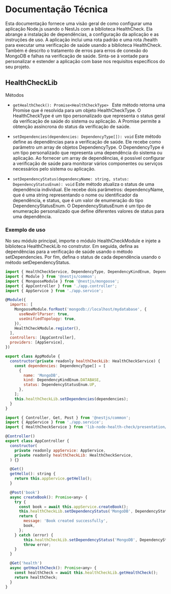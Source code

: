 # Documentação Técnica

Esta documentação fornece uma visão geral de como configurar uma aplicação Node.js usando o NestJs com a biblioteca HealthCheck. Ela abrange a instalação de dependências, a configuração da aplicação e as instruções de uso. A aplicação inclui uma rota padrão e uma rota /health para executar uma verificação de saúde usando a biblioteca HealthCheck. Também é descrito o tratamento de erros para erros de conexão do MongoDB e falhas na verificação de saúde. Sinta-se à vontade para personalizar e estender a aplicação com base nos requisitos específicos do seu projeto.

## HealthCheckLib

Métodos

- `getHealthCheck(): Promise<HealthCheckType> `
  Este método retorna uma Promise que é resolvida para um objeto HealthCheckType. O HealthCheckType é um tipo personalizado que representa o status geral da verificação de saúde do sistema ou aplicação. A Promise permite a obtenção assíncrona do status da verificação de saúde.

- `setDependencies(dependencies: DependencyType[]): void`
  Este método define as dependências para a verificação de saúde. Ele recebe como parâmetro um array de objetos DependencyType. O DependencyType é um tipo personalizado que representa uma dependência do sistema ou aplicação. Ao fornecer um array de dependências, é possível configurar a verificação de saúde para monitorar vários componentes ou serviços necessários pelo sistema ou aplicação.

- `setDependencyStatus(dependencyName: string, status: DependencyStatusEnum): void`
  Este método atualiza o status de uma dependência individual. Ele recebe dois parâmetros: dependencyName, que é uma string representando o nome ou identificador da dependência, e status, que é um valor de enumeração do tipo DependencyStatusEnum. O DependencyStatusEnum é um tipo de enumeração personalizado que define diferentes valores de status para uma dependência.

### Exemplo de uso

No seu módulo principal, importe o módulo HealthCheckModule e injete a biblioteca HealthCheckLib no construtor. Em seguida, defina as dependências para a verificação de saúde usando o método setDependencies. Por fim, defina o status de cada dependência usando o método setDependencyStatus.

```javascript
import { HealthCheckService, DependencyType, DependencyKindEnum, DependencyStatusEnum } from 'lib-node-health-check/presentation/nestjs';
import { Module } from '@nestjs/common';
import { MongooseModule } from '@nestjs/mongoose';
import { AppController } from './app.controller';
import { AppService } from './app.service';

@Module({
  imports: [
    MongooseModule.forRoot('mongodb://localhost/mydatabase', {
      useNewUrlParser: true,
      useUnifiedTopology: true,
    }),
    HealthCheckModule.register(),
  ],
  controllers: [AppController],
  providers: [AppService],
})

export class AppModule {
  constructor(private readonly healthCheckLib: HealthCheckService) {
    const dependencies: DependencyType[] = [
      {
        name: 'MongoDB',
        kind: DependencyKindEnum.DATABASE,
        status: DependencyStatusEnum.UP,
      },
    ];
    this.healthCheckLib.setDependencies(dependencies);
  }
}
```

```javascript
import { Controller, Get, Post } from '@nestjs/common';
import { AppService } from './app.service';
import { HealthCheckService } from 'lib-node-health-check/presentation/nestjs';

@Controller()
export class AppController {
  constructor(
    private readonly appService: AppService,
    private readonly healthCheckLib: HealthCheckService,
  ) {}

  @Get()
  getHello(): string {
    return this.appService.getHello();
  }

  @Post('book')
  async createBook(): Promise<any> {
    try {
      const book = await this.appService.createBook();
      this.healthCheckLib.setDependencyStatus('MongoDB', DependencyStatusEnum.Healthy);
      return {
        message: 'Book created successfully',
        book,
      };
    } catch (error) {
        this.healthCheckLib.setDependencyStatus('MongoDB', DependencyStatusEnum.Unhealthy);
        throw error;
    }
  }

  @Get('health')
  async getHealthCheck(): Promise<any> {
    const healthCheck = await this.healthCheckLib.getHealthCheck();
    return healthCheck;
  }
}
```
